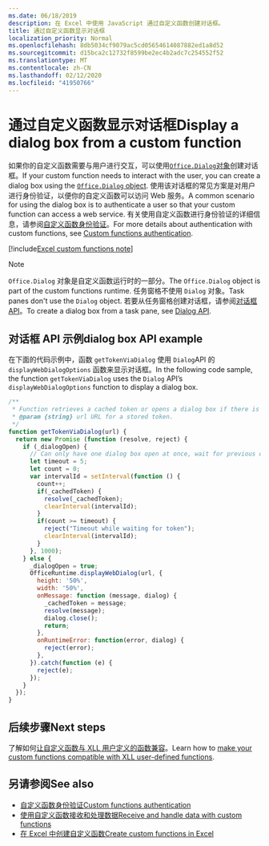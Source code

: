```yaml
---
ms.date: 06/18/2019
description: 在 Excel 中使用 JavaScript 通过自定义函数创建对话框。
title: 通过自定义函数显示对话框
localization_priority: Normal
ms.openlocfilehash: 8db5034cf9079ac5cd05654614087882ed1a8d52
ms.sourcegitcommit: d15bca2c12732f8599be2ec4b2adc7c254552f52
ms.translationtype: MT
ms.contentlocale: zh-CN
ms.lasthandoff: 02/12/2020
ms.locfileid: "41950766"
---
```

# <a name="display-a-dialog-box-from-a-custom-function"></a><span data-ttu-id="3d358-103">通过自定义函数显示对话框</span><span class="sxs-lookup"><span data-stu-id="3d358-103">Display a dialog box from a custom function</span></span>

<span data-ttu-id="3d358-104">如果你的自定义函数需要与用户进行交互，可以使用[`Office.Dialog`对象](/javascript/api/office-runtime/officeruntime.dialog)创建对话框。</span><span class="sxs-lookup"><span data-stu-id="3d358-104">If your custom function needs to interact with the user, you can create a dialog box using the [`Office.Dialog` object](/javascript/api/office-runtime/officeruntime.dialog).</span></span> <span data-ttu-id="3d358-105">使用该对话框的常见方案是对用户进行身份验证，以便你的自定义函数可以访问 Web 服务。</span><span class="sxs-lookup"><span data-stu-id="3d358-105">A common scenario for using the dialog box is to authenticate a user so that your custom function can access a web service.</span></span> <span data-ttu-id="3d358-106">有关使用自定义函数进行身份验证的详细信息，请参阅[自定义函数身份验证](./custom-functions-authentication.md)。</span><span class="sxs-lookup"><span data-stu-id="3d358-106">For more details about authentication with custom functions, see [Custom functions authentication](./custom-functions-authentication.md).</span></span>

[!include[Excel custom functions note](../includes/excel-custom-functions-note.md)]

>[!NOTE]
> <span data-ttu-id="3d358-107">`Office.Dialog` 对象是自定义函数运行时的一部分。</span><span class="sxs-lookup"><span data-stu-id="3d358-107">The `Office.Dialog` object is part of the custom functions runtime.</span></span> <span data-ttu-id="3d358-108">任务窗格不使用 `Dialog` 对象。</span><span class="sxs-lookup"><span data-stu-id="3d358-108">Task panes don't use the `Dialog` object.</span></span> <span data-ttu-id="3d358-109">若要从任务窗格创建对话框，请参阅[对话框 API](/office/dev/add-ins/develop/dialog-api-in-office-add-ins)。</span><span class="sxs-lookup"><span data-stu-id="3d358-109">To create a dialog box from a task pane, see [Dialog API](/office/dev/add-ins/develop/dialog-api-in-office-add-ins).</span></span>

## <a name="dialog-box-api-example"></a><span data-ttu-id="3d358-110">对话框 API 示例</span><span class="sxs-lookup"><span data-stu-id="3d358-110">dialog box API example</span></span>

<span data-ttu-id="3d358-111">在下面的代码示例中，函数 `getTokenViaDialog` 使用 `Dialog`API 的 `displayWebDialogOptions` 函数来显示对话框。</span><span class="sxs-lookup"><span data-stu-id="3d358-111">In the following code sample, the function `getTokenViaDialog` uses the `Dialog` API’s `displayWebDialogOptions` function to display a dialog box.</span></span>

```js
/**
 * Function retrieves a cached token or opens a dialog box if there is no saved token. Note that this is not a sufficient example of authentication but is intended to show the capabilities of the Dialog object.
 * @param {string} url URL for a stored token.
 */
function getTokenViaDialog(url) {
  return new Promise (function (resolve, reject) {
    if (_dialogOpen) {
      // Can only have one dialog box open at once, wait for previous dialog box's token
      let timeout = 5;
      let count = 0;
      var intervalId = setInterval(function () {
        count++;
        if(_cachedToken) {
          resolve(_cachedToken);
          clearInterval(intervalId);
        }
        if(count >= timeout) {
          reject("Timeout while waiting for token");
          clearInterval(intervalId);
        }
      }, 1000);
    } else {
      _dialogOpen = true;
      OfficeRuntime.displayWebDialog(url, {
        height: '50%',
        width: '50%',
        onMessage: function (message, dialog) {
          _cachedToken = message;
          resolve(message);
          dialog.close();
          return;
        },
        onRuntimeError: function(error, dialog) {
          reject(error);
        },
      }).catch(function (e) {
        reject(e);
      });
    }
  });
}
```

## <a name="next-steps"></a><span data-ttu-id="3d358-112">后续步骤</span><span class="sxs-lookup"><span data-stu-id="3d358-112">Next steps</span></span>
<span data-ttu-id="3d358-113">了解如何[让自定义函数与 XLL 用户定义的函数兼容](make-custom-functions-compatible-with-xll-udf.md)。</span><span class="sxs-lookup"><span data-stu-id="3d358-113">Learn how to [make your custom functions compatible with XLL user-defined functions](make-custom-functions-compatible-with-xll-udf.md).</span></span>

## <a name="see-also"></a><span data-ttu-id="3d358-114">另请参阅</span><span class="sxs-lookup"><span data-stu-id="3d358-114">See also</span></span>

* [<span data-ttu-id="3d358-115">自定义函数身份验证</span><span class="sxs-lookup"><span data-stu-id="3d358-115">Custom functions authentication</span></span>](custom-functions-authentication.md)
* [<span data-ttu-id="3d358-116">使用自定义函数接收和处理数据</span><span class="sxs-lookup"><span data-stu-id="3d358-116">Receive and handle data with custom functions</span></span>](custom-functions-web-reqs.md)
* [<span data-ttu-id="3d358-117">在 Excel 中创建自定义函数</span><span class="sxs-lookup"><span data-stu-id="3d358-117">Create custom functions in Excel</span></span>](custom-functions-overview.md)
